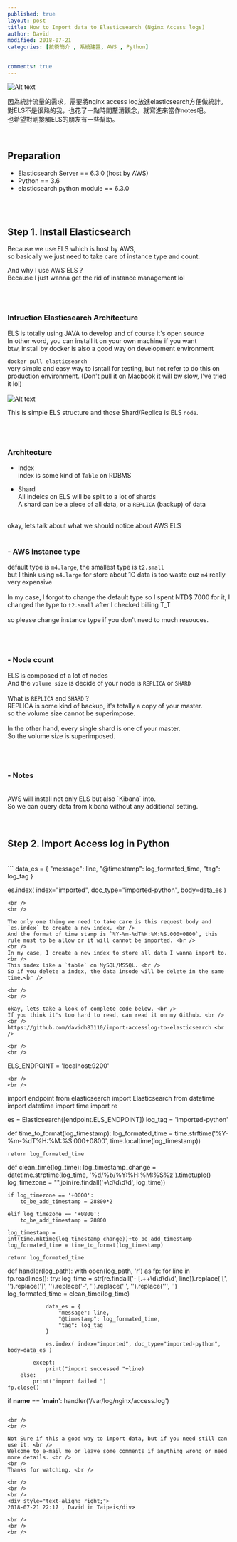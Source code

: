 ```yaml
---
published: true
layout: post
title: How to Import data to Elasticsearch (Nginx Access logs)
author: David
modified: 2018-07-21
categories: [技術簡介 , 系統建置, AWS , Python]

  
comments: true
---
```



![Alt text](http://obj-cache.cloud.ruanbekker.com/elasticsearch-2.jpg)

因為統計流量的需求，需要將nginx access log放進elasticsearch方便做統計。 <br />
對ELS不是很熟的我，也花了一點時間釐清觀念，就寫進來當作notes吧。 <br />
也希望對剛接觸ELS的朋友有一些幫助。<br />

<br />

## Preparation

- Elasticsearch Server == 6.3.0 (host by AWS)
- Python == 3.6
- elasticsearch python module == 6.3.0

<br />
<br />

## Step 1. Install Elasticsearch

Because we use ELS which is host by AWS, <br />
so basically we just need to take care of instance type and count.<br />

And why I use AWS ELS ?<br />
Because I just wanna get the rid of instance management lol<br />

<br />
<br />


### Intruction Elasticsearch Architecture


ELS is totally using JAVA to develop and of course it's open source<br />
In other word, you can install it on your own machine if you want<br />
btw, install by docker is also a good way on development environment<br />

`docker pull elasticsearch` <br />
very simple and easy way to isntall for testing, but not refer to do this on production environment. (Don't pull it on Macbook it will bw slow, I've tried it lol) <br />
<br />
![Alt text](http://www.uml.org.cn/bigdata/images/2018012633.jpg)

This is simple ELS structure and those Shard/Replica is ELS `node`. <br />

<br />
<br />

### Architecture
- Index <br />
  index is some kind of `Table` on RDBMS <br />

- Shard <br />
  All indeics on ELS will be split to a lot of shards <br />
  A shard can be a piece of all data, or a `REPLICA` (backup) of data <br />

<br />
okay, lets talk about what we should notice about AWS ELS

<br />
<br />

### - AWS instance type 
  default type is `m4.large`, the smallest type is `t2.small` <br />
  but I think using `m4.large` for store about 1G data is too waste cuz `m4` really very expensive<br />
<br />
  In my case, I forgot to change the default type so I spent NTD$ 7000 for it, I changed the type to `t2.small` after I checked billing T_T <br />
  <br />
  so please change instance type if you don't need to much resouces.<br />
  
  <br />
  <br />

### -  Node count
  ELS is composed of a lot of nodes<br />
  And the `volume size` is decide of your node is `REPLICA` or `SHARD` <br />
  <br />
  What is `REPLICA` and `SHARD` ? <br />
  REPLICA is some kind of backup, it's totally a copy of your master. <br />
  so the volume size cannot be superimpose. <br />
   <br />
  In the other hand, every single shard is one of your master. <br />
  So the volume size is superimposed. <br />
  
  <br />
  <br />

### - Notes
<br />
  AWS will install not only ELS but also `Kibana` into. <br />
  So we can query data from kibana without any additional setting. <br />

<br />
<br />

## Step 2. Import Access log in Python
<br />
```
data_es = { 
    "message": line,
    "@timestamp": log_formated_time,
    "tag": log_tag
} 

es.index( index="imported", doc_type="imported-python", body=data_es )
```
<br />
<br />

The only one thing we need to take care is this request body and `es.index` to create a new index. <br />
And the format of time stamp is `%Y-%m-%dT%H:%M:%S.000+0800`, this rule must to be allow or it will cannot be imported. <br />
<br />
In my case, I create a new index to store all data I wanna import to. <br />
This index like a `table` on MySQL/MSSQL. <br />
So if you delete a index, the data insode will be delete in the same time.<br />

<br />
<br />

okay, lets take a look of complete code below. <br />
If you think it's too hard to read, can read it on my Github. <br />
<br />
https://github.com/davidh83110/import-accesslog-to-elasticsearch <br />

<br />
<br />

```
ELS_ENDPOINT = 'localhost:9200'
```
<br />
<br />
```
import endpoint
from elasticsearch import Elasticsearch
from datetime import datetime
import time
import re

es = Elasticsearch([endpoint.ELS_ENDPOINT])
log_tag = 'imported-python'

def time_to_format(log_timestamp):
    log_formated_time = time.strftime('%Y-%m-%dT%H:%M:%S.000+0800', time.localtime(log_timestamp))

    return log_formated_time

def clean_time(log_time):
    log_timestamp_change = datetime.strptime(log_time, '%d/%b/%Y:%H:%M:%S%z').timetuple()
    log_timezone = "".join(re.findall('\+\d\d\d\d', log_time))

    if log_timezone == '+0000':
        to_be_add_timestamp = 28800*2

    elif log_timezone == '+0800':
        to_be_add_timestamp = 28800

    log_timestamp = int(time.mktime(log_timestamp_change))+to_be_add_timestamp
    log_formated_time = time_to_format(log_timestamp)

    return log_formated_time
    
def handler(log_path):
    with open(log_path, 'r') as fp:
        for line in fp.readlines():
            try:
                log_time = str(re.findall('- \[.+\+\d\d\d\d', line)).replace('[', '').replace(']', '').replace('-', '').replace(' ', '').replace('\'', '')
                log_formated_time = clean_time(log_time)

                data_es = { 
                    "message": line,
                    "@timestamp": log_formated_time,
                    "tag": log_tag
                } 

                es.index( index="imported", doc_type="imported-python", body=data_es )
                
            except:
                print("import successed "+line)
        else:
            print("import failed ")
    fp.close()

if __name__ == '__main__':
    handler('/var/log/nginx/access.log')
    
```

<br />
<br />

Not Sure if this a good way to import data, but if you need still can use it. <br />
Welcome to e-mail me or leave some comments if anything wrong or need more details. <br />
<br />
Thanks for watching. <br />

<br />
<br />
<br />
<div style="text-align: right;">
2018-07-21 22:17 , David in Taipei</div>

<br />
<br />
<br />


